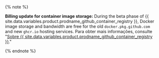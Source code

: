 {% note %}

**Billing update for container image storage:** During the beta phase of {{ site.data.variables.product.prodname_github_container_registry }}, Docker image storage and bandwidth are free for the old `docker.pkg.github.com` and new `ghcr.io` hosting services. Para obter mais informações, consulte "[Sobre {{ site.data.variables.product.prodname_github_container_registry }}](/packages/getting-started-with-github-container-registry/about-github-container-registry)."

{% endnote %}

